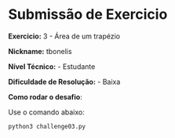 # Submissão de Exercicio

**Exercicio:** 3 - Área de um trapézio

**Nickname:** tbonelis 

**Nível Técnico:** - Estudante

**Dificuldade de Resolução:** - Baixa

**Como rodar o desafio**: 

Use o comando abaixo: 
```bash
python3 challenge03.py
```